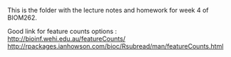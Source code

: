 This is the folder with the lecture notes and homework for week 4 of BIOM262.

Good link for feature counts options : http://bioinf.wehi.edu.au/featureCounts/
http://rpackages.ianhowson.com/bioc/Rsubread/man/featureCounts.html

